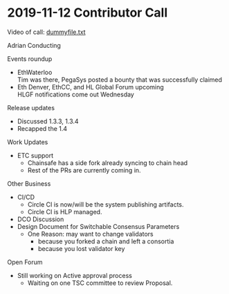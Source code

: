 # 2019-11-12 Contributor Call

Video of call: [dummyfile.txt](#)

Adrian Conducting

Events roundup

- EthWaterloo  
Tim was there, PegaSys posted a bounty that was successfully claimed
- Eth Denver, EthCC, and HL Global Forum upcoming  
HLGF notifications come out Wednesday

Release updates

- Discussed 1.3.3, 1.3.4
- Recapped the 1.4 

Work Updates

- ETC support
  - Chainsafe has a side fork already syncing to chain head
  - Rest of the PRs are currently coming in.

Other Business

- CI/CD
  - Circle CI is now/will be the system publishing artifacts.
  - Circle CI is HLP managed.
- DCO Discussion
- Design Document for Switchable Consensus Parameters
  - One Reason: may want to change validators
    - because you forked a chain and left a consortia
    - because you lost validator key

Open Forum

- Still working on Active approval process
  - Waiting on one TSC committee to review Proposal.